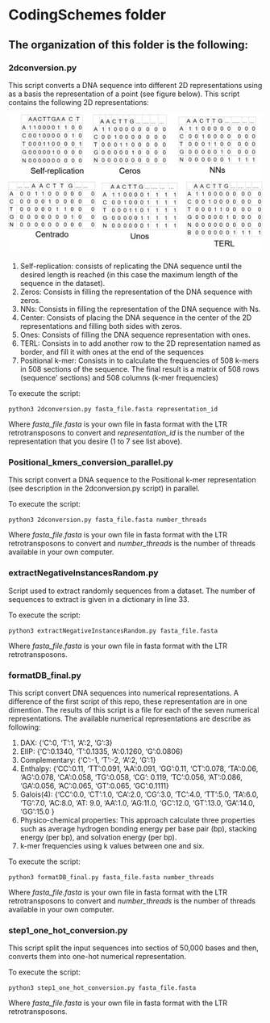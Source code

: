 # CodingSchemes folder

## The organization of this folder is the following:

### 2dconversion.py
This script converts a DNA sequence into different 2D representations using as a basis the representation of a point (see figure below). This script contains the following 2D representations:

<p align="center">
  <img src="https://github.com/simonorozcoarias/MLinTEs/blob/master/CodingSchemes/2d%20coding%20schemes.png">
</p>

1. Self-replication: consists of replicating the DNA sequence until the desired length is reached (in this case the maximum length of the sequence in the dataset).
2. Zeros: Consists in filling the representation of the DNA sequence with zeros.
3. NNs: Consists in filling the representation of the DNA sequence with Ns.
4. Center: Consists of placing the DNA sequence in the center of the 2D representations and filling both sides with zeros.
5. Ones: Consists of filling the DNA sequence representation with ones.
6. TERL: Consists in to add another row to the 2D representation named as border, and fill it with ones at the end of the sequences
7. Positional k-mer: Consists in to calculate the frequencies of 508 k-mers in 508 sections of the sequence. The final result is a matrix of 508 rows (sequence' sections) and 508 columns (k-mer frequencies)

To execute the script:

```
python3 2dconversion.py fasta_file.fasta representation_id
```
Where *fasta_file.fasta* is your own file in fasta format with the LTR retrotransposons to convert and *representation_id* is the number of the representation that you desire (1 to 7 see list above).

### Positional_kmers_conversion_parallel.py
This script convert a DNA sequence to the Positional k-mer representation (see description in the 2dconversion.py script) in parallel.

To execute the script:

```
python3 2dconversion.py fasta_file.fasta number_threads
```
Where *fasta_file.fasta* is your own file in fasta format with the LTR retrotransposons to convert and *number_threads* is the number of threads available in your own computer.

### extractNegativeInstancesRandom.py
Script used to extract randomly sequences from a dataset. The number of sequences to extract is given in a dictionary in line 33.

To execute the script:

```
python3 extractNegativeInstancesRandom.py fasta_file.fasta 
```
Where *fasta_file.fasta* is your own file in fasta format with the LTR retrotransposons.

### formatDB_final.py 
This script convert DNA sequences into numerical representations. A difference of the first script of this repo, these representation are in one dimention. The results of this script is a file for each of the seven numerical representations. The available numerical representations are describe as following:
1. DAX: {‘C’:0, ‘T’:1, ‘A’:2, ‘G’:3}
2. EIIP: {‘C’:0.1340, ‘T’:0.1335, ‘A’:0.1260, ‘G’:0.0806}
3. Complementary: {‘C’:-1, ‘T’:-2, ‘A’:2, ‘G’:1}
4. Enthalpy: {‘CC’:0.11, ‘TT’:0.091, ‘AA’:0.091, ‘GG’:0.11, ‘CT’:0.078, ‘TA’:0.06, ‘AG’:0.078, ‘CA’:0.058, ‘TG’:0.058, ‘CG’: 0.119, ‘TC’:0.056, ‘AT’:0.086, ‘GA’:0.056, ‘AC’:0.065, ‘GT’:0.065, ‘GC’:0.1111}
5. Galois(4): {‘CC’:0.0, ‘CT’:1.0, ‘CA’:2.0, ‘CG’:3.0, ‘TC’:4.0, ‘TT’:5.0, ‘TA’:6.0, ‘TG’:7.0, ‘AC:8.0, ‘AT: 9.0, ‘AA’:1.0, ‘AG:11.0, ‘GC’:12.0, ‘GT’:13.0, ‘GA’:14.0, ‘GG’:15.0 }
6. Physico-chemical properties: This approach calculate three properties such as average hydrogen bonding energy per base pair (bp), stacking energy (per bp), and solvation energy (per bp).
7. k-mer frequencies using k values between one and six.

To execute the script:
```
python3 formatDB_final.py fasta_file.fasta number_threads
```
Where *fasta_file.fasta* is your own file in fasta format with the LTR retrotransposons to convert and *number_threads* is the number of threads available in your own computer.

### step1_one_hot_conversion.py 
This script split the input sequences into sectios of 50,000 bases and then, converts them into one-hot numerical representation.

To execute the script:
```
python3 step1_one_hot_conversion.py fasta_file.fasta 
```
Where *fasta_file.fasta* is your own file in fasta format with the LTR retrotransposons.

